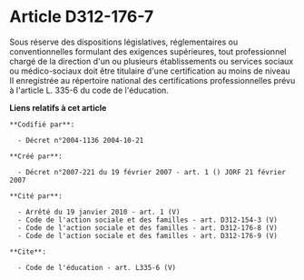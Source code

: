 # Article D312-176-7

Sous réserve des dispositions législatives, réglementaires ou conventionnelles formulant des exigences supérieures, tout
professionnel chargé de la direction d'un ou plusieurs établissements ou services sociaux ou médico-sociaux doit être
titulaire d'une certification au moins de niveau II enregistrée au répertoire national des certifications professionnelles
prévu à l'article L. 335-6 du code de l'éducation.

**Liens relatifs à cet article**

	**Codifié par**:

	  - Décret n°2004-1136 2004-10-21

	**Créé par**:

	  - Décret n°2007-221 du 19 février 2007 - art. 1 () JORF 21 février 2007

	**Cité par**:

	  - Arrêté du 19 janvier 2010 - art. 1 (V)
	  - Code de l'action sociale et des familles - art. D312-154-3 (V)
	  - Code de l'action sociale et des familles - art. D312-176-8 (V)
	  - Code de l'action sociale et des familles - art. D312-176-9 (V)

	**Cite**:

	  - Code de l'éducation - art. L335-6 (V)
